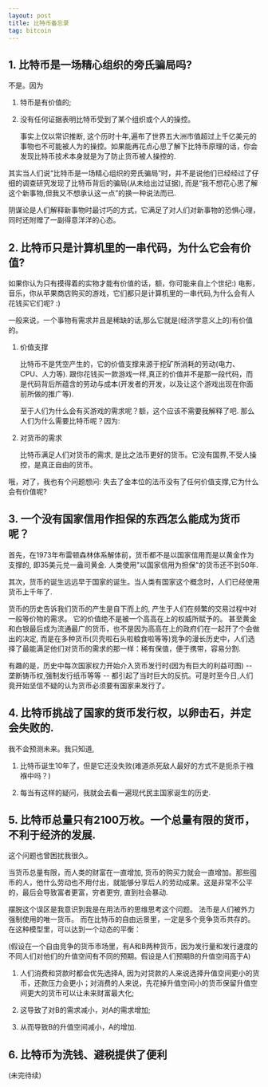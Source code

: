 ```yaml
---
layout: post
title: 比特币备忘录
tag: bitcoin
---
```


## 1. 比特币是一场精心组织的旁氏骗局吗?

不是。因为

1. 特币是有价值的;

2. 没有任何证据表明比特币受到了某个组织或个人的操控。

    事实上仅以常识推断, 这个历时十年,遍布了世界五大洲市值超过上千亿美元的事物也不可能被人为的操控。如果能再花点心思了解下比特币原理的话，你会发现比特币技术本身就是为了防止货币被人操控的.

其实当人们说“比特币是一场精心组织的旁氏骗局”时，并不是说他们已经经过了仔细的调查研究发现了比特币背后的骗局(从未给出过证据), 而是“我不想花心思了解这个新事物,但我又不想承认这一点”的换一种说法而已.

阴谋论是人们解释新事物时最讨巧的方式，它满足了对人们对新事物的恐惧心理，同时还附赠了一副得意洋洋的心态。

## 2. 比特币只是计算机里的一串代码，为什么它会有价值?

如果你认为只有摸得着的实物才能有价值的话，额，你可能来自上个世纪:)  电影，音乐，你从苹果商店购买的游戏，它们都只是计算机里的一串代码,为什么会有人花钱买它们呢? :)

一般来说，一个事物有需求并且是稀缺的话,那么它就是(经济学意义上的)有价值的。

1. 价值支撑

    比特币不是凭空产生的，它的价值支撑来源于挖矿所消耗的劳动(电力、CPU、人力等).  跟你花钱买一款游戏一样,真正的价值并不是那一段代码，而是代码背后所蕴含的劳动与成本(开发者的开发，以及让这个游戏出现在你面前所做的推广等).

    至于人们为什么会有买游戏的需求呢？额，这个应该不需要我解释了吧. 那么人们为什么需要比特币呢？因为:

2. 对货币的需求

    比特币满足人们对货币的需求, 是比之法币更好的货币。它没有国界,不受人操控，是真正自由的货币。 

哦，对了，我也有个问题想问: 失去了金本位的法币没有了任何价值支撑,它为什么会有价值呢?

## 3. 一个没有国家信用作担保的东西怎么能成为货币呢？

首先，在1973年布雷顿森林体系解体前，货币都不是以国家信用而是以黄金作为支撑的, 即35美元兑一盎司黄金. 人类使用"以国家信用为担保"的货币还不到50年.

其次，货币的诞生远远早于国家的诞生。当人类有国家这个概念时，人们已经使用货币上千年了. 

货币的历史告诉我们货币的产生是自下而上的, 产生于人们在频繁的交易过程中对一般等价物的需求。 它的价值绝不是被一个高高在上的权威所赋予的。 
甚至黄金和白银最后成为流通最广的货币，也不是因为高高在上的政府们在一起开了个会做出的决定, 
而是在多种货币(贝壳啦石头啦粮食啦等等)竞争的漫长历史中，人们选择了最能满足他们对货币的需求的那一样：稀有保值，便于携带，容易分割.

有趣的是，历史中每次国家权力开始介入货币发行时(因为有巨大的利益可图) -- 垄断铸币权,强制发行纸币等等 -- 都引起了当时巨大的反抗。可是时至今日,人们竟开始坚信不疑的认为货币必须要有国家来发行了。

## 4. 比特币挑战了国家的货币发行权，以卵击石，并定会失败的.

我不会预测未来。我只知道,

1. 比特币诞生10年了，但是它还没失败(难道杀死敌人最好的方式不是扼杀于襁褓中吗？)

2. 每当有这样的疑问，我就会去看一遍现代民主国家诞生的历史.

## 5. 比特币总量只有2100万枚。一个总量有限的货币，不利于经济的发展.

这个问题也曾困扰我很久。

当货币总量有限，而人类的财富在一直增加, 货币的购买力就会一直增加。那些囤币的人，他什么劳动也不用付出，就能够分享后人的劳动成果。这是非常不公平的，最后会导致富者更富，穷者更穷, 直到社会暴动.

摆脱这个误区是我意识到我是在用法币的思维思考这个问题。 法币是人们被外力强制使用的唯一货币。 而在比特币的自由远景里，一定是多个竞争货币共存的。在这种模型里，可以达到一个动态的平衡：

(假设在一个自由竞争的货币市场里，有A和B两种货币，因为发行量和发行速度的不同人们对他们的升值空间有不同的预期。假设是人们预期B的升值空间高于A)

1. 人们消费和贷款时都会优先选择A, 因为对贷款的人来说选择升值空间更小的货币，还款压力会更小；对消费的人来说，先花掉升值空间小的货币保留升值空间更大的货币可以让未来财富最大化;

2. 这导致了对B的需求减小，对A的需求增加;

3. 从而导致B的升值空间减小，A的增加.

## 6. 比特币为洗钱、避税提供了便利


(未完待续)
